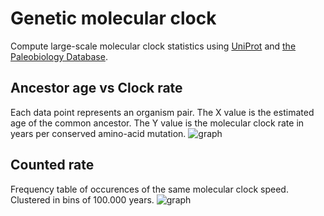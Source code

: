 Genetic molecular clock
=======================
Compute large-scale molecular clock statistics using [UniProt](http://www.uniprot.org/) and
[the Paleobiology Database](https://paleobiodb.org).

Ancestor age vs Clock rate
--------------------------
Each data point represents an organism pair. The X value is the estimated age of the common
ancestor. The Y value is the molecular clock rate in years per conserved amino-acid mutation. 
![graph](http://rawgit.com/hermanbergwerf/molecular-clock/master/doc/HBB_age_vs_rate.svg)

Counted rate
------------
Frequency table of occurences of the same molecular clock speed. Clustered in bins of
100.000 years.
![graph](http://rawgit.com/hermanbergwerf/molecular-clock/master/doc/HBB_counted_rate.svg)
